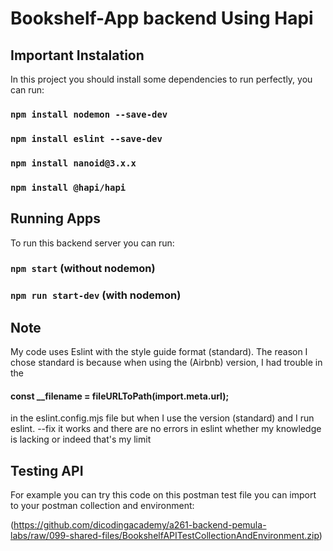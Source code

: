 # Bookshelf-App backend Using Hapi

## Important Instalation

In this project you should install some dependencies to run perfectly, you can run:

### `npm install nodemon --save-dev`
### `npm install eslint --save-dev`
### `npm install nanoid@3.x.x `
### `npm install @hapi/hapi`

## Running Apps

To run this backend server you can run:

### `npm start` (without nodemon)
### `npm run start-dev` (with nodemon)

## Note

My code uses Eslint with the style guide format (standard).
The reason I chose standard is because when using the (Airbnb) version, I had trouble in the
#### const __filename = fileURLToPath(import.meta.url);
in the eslint.config.mjs file
but when I use the version (standard) and I run eslint. --fix it works
and there are no errors in eslint whether my knowledge is lacking or indeed that's my limit

## Testing API

For example you can try this code on this postman test file 
you can import to your postman collection and environment:

(https://github.com/dicodingacademy/a261-backend-pemula-labs/raw/099-shared-files/BookshelfAPITestCollectionAndEnvironment.zip)
